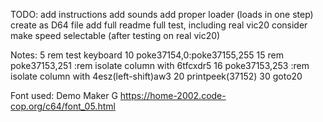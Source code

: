 TODO:
add instructions
add sounds
add proper loader (loads in one step)
create as D64 file
add full readme
full test, including real vic20
consider make speed selectable (after testing on real vic20)

Notes:
5 rem test keyboard
10 poke37154,0:poke37155,255
15 rem poke37153,251 :rem isolate column with 6tfcxdr5
16 poke37153,253 :rem isolate column with 4esz(left-shift)aw3
20 printpeek(37152)
30 goto20

Font used: Demo Maker G
https://home-2002.code-cop.org/c64/font_05.html
